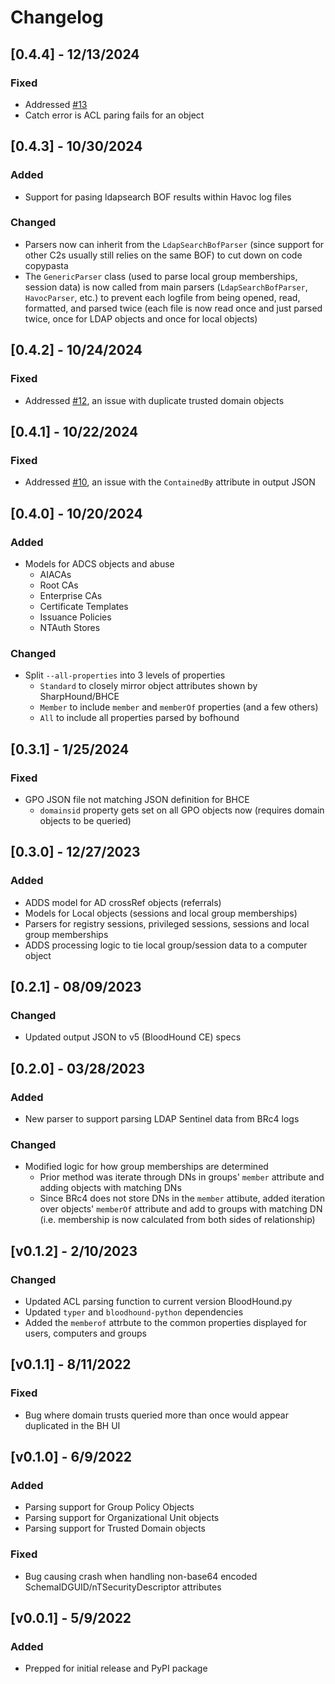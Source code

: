 # Changelog
## [0.4.4] - 12/13/2024
### Fixed
- Addressed [#13](https://github.com/coffeegist/bofhound/issues/13)
- Catch error is ACL paring fails for an object 

## [0.4.3] - 10/30/2024
### Added
- Support for pasing ldapsearch BOF results within Havoc log files

### Changed
- Parsers now can inherit from the `LdapSearchBofParser` (since support for other C2s usually still relies on the same BOF) to cut down on code copypasta
- The `GenericParser` class (used to parse local group memberships, session data) is now called from main parsers (`LdapSearchBofParser`, `HavocParser`, etc.) to prevent each logfile from being opened, read, formatted, and parsed twice (each file is now read once and just parsed twice, once for LDAP objects and once for local objects)

## [0.4.2] - 10/24/2024
### Fixed
- Addressed [#12](https://github.com/coffeegist/bofhound/issues/12), an issue with duplicate trusted domain objects

## [0.4.1] - 10/22/2024
### Fixed
- Addressed [#10](https://github.com/coffeegist/bofhound/issues/10), an issue with the `ContainedBy` attribute in output JSON

## [0.4.0] - 10/20/2024
### Added
- Models for ADCS objects and abuse
    - AIACAs
    - Root CAs
    - Enterprise CAs
    - Certificate Templates
    - Issuance Policies
    - NTAuth Stores

### Changed
- Split `--all-properties` into 3 levels of properties
    - `Standard` to closely mirror object attributes shown by SharpHound/BHCE
    - `Member` to include `member` and `memberOf` properties (and a few others)
    - `All` to include all properties parsed by bofhound

## [0.3.1] - 1/25/2024
### Fixed
- GPO JSON file not matching JSON definition for BHCE
    - `domainsid` property gets set on all GPO objects now (requires domain objects to be queried)

## [0.3.0] - 12/27/2023
### Added
- ADDS model for AD crossRef objects (referrals)
- Models for Local objects (sessions and local group memberships) 
- Parsers for registry sessions, privileged sessions, sessions and local group memberships
- ADDS processing logic to tie local group/session data to a computer object

## [0.2.1] - 08/09/2023
### Changed
- Updated output JSON to v5 (BloodHound CE) specs

## [0.2.0] - 03/28/2023
### Added
- New parser to support parsing LDAP Sentinel data from BRc4 logs

### Changed
- Modified logic for how group memberships are determined
    - Prior method was iterate through DNs in groups' `member` attribute and adding objects with matching DNs
    - Since BRc4 does not store DNs in the `member` attibute, added iteration over objects' `memberOf` attribute and add to groups with matching DN (i.e. membership is now calculated from both sides of relationship)

## [v0.1.2] - 2/10/2023
### Changed
- Updated ACL parsing function to current version BloodHound.py
- Updated `typer` and `bloodhound-python` dependencies
- Added the `memberof` attrbute to the common properties displayed for users, computers and groups

## [v0.1.1] - 8/11/2022
### Fixed
- Bug where domain trusts queried more than once would appear duplicated in the BH UI

## [v0.1.0] - 6/9/2022
### Added
- Parsing support for Group Policy Objects
- Parsing support for Organizational Unit objects
- Parsing support for Trusted Domain objects

### Fixed
- Bug causing crash when handling non-base64 encoded SchemaIDGUID/nTSecurityDescriptor attributes

## [v0.0.1] - 5/9/2022
### Added
- Prepped for initial release and PyPI package

